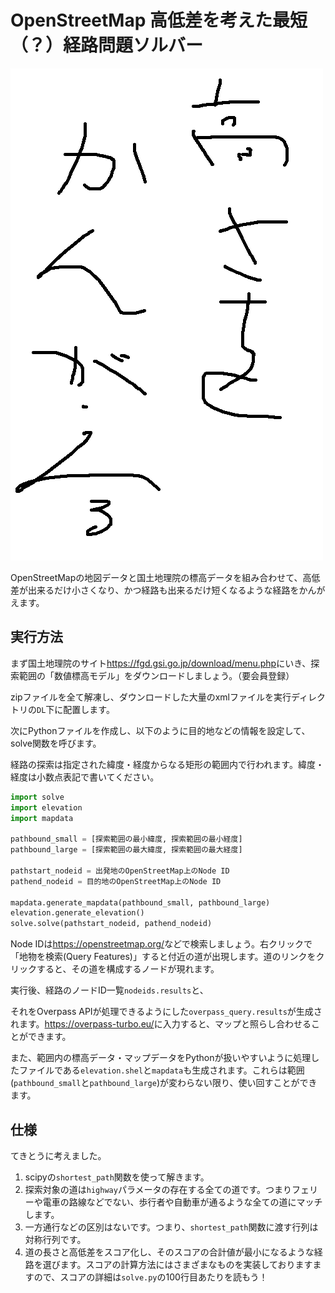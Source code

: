 # OpenStreetMap 高低差を考えた最短（？）経路問題ソルバー
![takasa wo kangaeru](takasa.png)

OpenStreetMapの地図データと国土地理院の標高データを組み合わせて、高低差が出来るだけ小さくなり、かつ経路も出来るだけ短くなるような経路をかんがえます。

## 実行方法

まず国土地理院のサイト<https://fgd.gsi.go.jp/download/menu.php>にいき、探索範囲の「数値標高モデル」をダウンロードしましょう。（要会員登録）

zipファイルを全て解凍し、ダウンロードした大量のxmlファイルを実行ディレクトリの`DL`下に配置します。

次にPythonファイルを作成し、以下のように目的地などの情報を設定して、solve関数を呼びます。

経路の探索は指定された緯度・経度からなる矩形の範囲内で行われます。緯度・経度は小数点表記で書いてください。

```python
import solve
import elevation
import mapdata

pathbound_small = [探索範囲の最小緯度, 探索範囲の最小経度]
pathbound_large = [探索範囲の最大緯度, 探索範囲の最大経度]

pathstart_nodeid = 出発地のOpenStreetMap上のNode ID
pathend_nodeid = 目的地のOpenStreetMap上のNode ID

mapdata.generate_mapdata(pathbound_small, pathbound_large)
elevation.generate_elevation()
solve.solve(pathstart_nodeid, pathend_nodeid)
```

Node IDは<https://openstreetmap.org/>などで検索しましょう。右クリックで「地物を検索(Query Features)」すると付近の道が出現します。道のリンクをクリックすると、その道を構成するノードが現れます。

実行後、経路のノードID一覧`nodeids.results`と、

それをOverpass APIが処理できるようにした`overpass_query.results`が生成されます。<https://overpass-turbo.eu/>に入力すると、マップと照らし合わせることができます。

また、範囲内の標高データ・マップデータをPythonが扱いやすいように処理したファイルである`elevation.shel`と`mapdata`も生成されます。これらは範囲(`pathbound_small`と`pathbound_large`)が変わらない限り、使い回すことができます。

## 仕様

てきとうに考えました。

1. scipyの`shortest_path`関数を使って解きます。
1. 探索対象の道は`highway`パラメータの存在する全ての道です。つまりフェリーや電車の路線などでない、歩行者や自動車が通るような全ての道にマッチします。
1. 一方通行などの区別はないです。つまり、`shortest_path`関数に渡す行列は対称行列です。
1. 道の長さと高低差をスコア化し、そのスコアの合計値が最小になるような経路を選びます。スコアの計算方法にはさまざまなものを実装しておりますますので、スコアの詳細は`solve.py`の100行目あたりを読もう！

